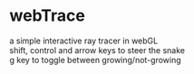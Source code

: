 # webTrace
a simple interactive ray tracer in webGL  
shift, control and arrow keys to steer the snake  
g key to toggle between growing/not-growing
